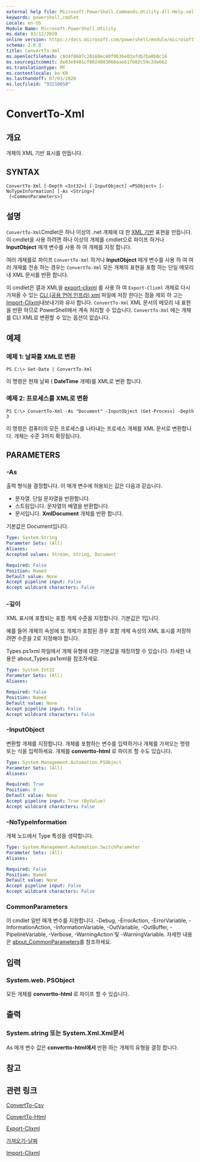 ```yaml
---
external help file: Microsoft.PowerShell.Commands.Utility.dll-Help.xml
keywords: powershell,cmdlet
Locale: en-US
Module Name: Microsoft.PowerShell.Utility
ms.date: 03/12/2020
online version: https://docs.microsoft.com/powershell/module/microsoft.powershell.utility/convertto-xml?view=powershell-7&WT.mc_id=ps-gethelp
schema: 2.0.0
title: ConvertTo-Xml
ms.openlocfilehash: c8d4f0607c28160ec40f9b36e03afdb7ba8b0c16
ms.sourcegitcommit: de63e9481cf8024883060aae61fb02c59c2de662
ms.translationtype: MT
ms.contentlocale: ko-KR
ms.lasthandoff: 07/03/2020
ms.locfileid: "93210850"
---
```

# ConvertTo-Xml

## 개요
개체의 XML 기반 표시를 만듭니다.

## SYNTAX

```
ConvertTo-Xml [-Depth <Int32>] [-InputObject] <PSObject> [-NoTypeInformation] [-As <String>]
 [<CommonParameters>]
```

## 설명

`ConvertTo-Xml`Cmdlet은 하나 이상의 .net 개체에 대 한 [XML 기반](/dotnet/api/system.xml.xmldocument) 표현을 만듭니다. 이 cmdlet을 사용 하려면 하나 이상의 개체를 cmdlet으로 파이프 하거나 **InputObject** 매개 변수를 사용 하 여 개체를 지정 합니다.

여러 개체를로 파이프 `ConvertTo-Xml` 하거나 **InputObject** 매개 변수를 사용 하 여 여러 개체를 전송 하는 경우는 `ConvertTo-Xml` 모든 개체의 표현을 포함 하는 단일 메모리 내 XML 문서를 반환 합니다.

이 cmdlet은 결과 XML을 [export-clixml](./Export-Clixml.md) 를 사용 하 여 `Export-Clixml` 개체로 다시 가져올 수 있는 [CLI (공용 언어 인프라) xml](https://www.ecma-international.org/publications/standards/Ecma-335.htm) 파일에 저장 한다는 점을 제외 하 고는 [Import-Clixml](./Import-Clixml.md)내보내기와 유사 합니다. `ConvertTo-Xml` XML 문서의 메모리 내 표현을 반환 하므로 PowerShell에서 계속 처리할 수 있습니다. `ConvertTo-Xml` 에는 개체를 CLI XML로 변환할 수 있는 옵션이 없습니다.

## 예제

### 예제 1: 날짜를 XML로 변환

```
PS C:\> Get-Date | ConvertTo-Xml
```

이 명령은 현재 날짜 ( **DateTime** 개체)를 XML로 변환 합니다.

### 예제 2: 프로세스를 XML로 변환

```
PS C:\> ConvertTo-Xml -As "Document" -InputObject (Get-Process) -Depth 3
```

이 명령은 컴퓨터의 모든 프로세스를 나타내는 프로세스 개체를 XML 문서로 변환합니다. 개체는 수준 3까지 확장됩니다.

## PARAMETERS

### -As

출력 형식을 결정합니다.
이 매개 변수에 허용되는 값은 다음과 같습니다.

- 문자열.
단일 문자열을 반환합니다.
- 스트림입니다.
문자열의 배열을 반환합니다.
- 문서입니다.
**XmlDocument** 개체를 반환 합니다.

기본값은 Document입니다.

```yaml
Type: System.String
Parameter Sets: (All)
Aliases:
Accepted values: Stream, String, Document

Required: False
Position: Named
Default value: None
Accept pipeline input: False
Accept wildcard characters: False
```

### -깊이

XML 표시에 포함되는 포함 개체 수준을 지정합니다. 기본값은 1입니다.

예를 들어 개체의 속성에 또 개체가 포함된 경우 포함 개체 속성의 XML 표시를 저장하려면 수준을 2로 지정해야 합니다.

Types.ps1xml 파일에서 개체 유형에 대한 기본값을 재정의할 수 있습니다. 자세한 내용은 about_Types.ps1xml을 참조하세요.

```yaml
Type: System.Int32
Parameter Sets: (All)
Aliases:

Required: False
Position: Named
Default value: None
Accept pipeline input: False
Accept wildcard characters: False
```

### -InputObject

변환할 개체를 지정합니다. 개체를 포함하는 변수를 입력하거나 개체를 가져오는 명령 또는 식을 입력하세요. 개체를 **convertto-html** 로 파이프 할 수도 있습니다.

```yaml
Type: System.Management.Automation.PSObject
Parameter Sets: (All)
Aliases:

Required: True
Position: 0
Default value: None
Accept pipeline input: True (ByValue)
Accept wildcard characters: False
```

### -NoTypeInformation

개체 노드에서 Type 특성을 생략합니다.

```yaml
Type: System.Management.Automation.SwitchParameter
Parameter Sets: (All)
Aliases:

Required: False
Position: Named
Default value: None
Accept pipeline input: False
Accept wildcard characters: False
```

### CommonParameters

이 cmdlet 일반 매개 변수를 지원합니다. -Debug, -ErrorAction, -ErrorVariable, -InformationAction, -InformationVariable, -OutVariable, -OutBuffer, -PipelineVariable, -Verbose, -WarningAction 및 -WarningVariable. 자세한 내용은 [about_CommonParameters](https://go.microsoft.com/fwlink/?LinkID=113216)를 참조하세요.

## 입력

### System.web. PSObject

모든 개체를 **convertto-html** 로 파이프 할 수 있습니다.

## 출력

### System.string 또는 System.Xml.Xml문서

*As* 매개 변수 값은 **convertto-html에서** 반환 하는 개체의 유형을 결정 합니다.

## 참고

## 관련 링크

[ConvertTo-Csv](ConvertTo-Csv.md)

[ConvertTo-Html](ConvertTo-Html.md)

[Export-Clixml](Export-Clixml.md)

[가져오기-날짜](Get-Date.md)

[Import-Clixml](Import-Clixml.md)
